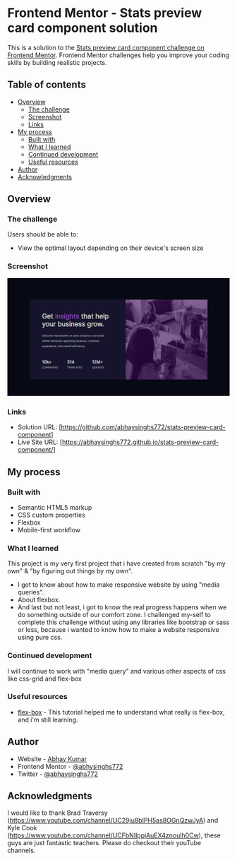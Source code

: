 # Frontend Mentor - Stats preview card component solution

This is a solution to the [Stats preview card component challenge on Frontend Mentor](https://www.frontendmentor.io/challenges/stats-preview-card-component-8JqbgoU62). Frontend Mentor challenges help you improve your coding skills by building realistic projects.

## Table of contents

- [Overview](#overview)
  - [The challenge](#the-challenge)
  - [Screenshot](#screenshot)
  - [Links](#links)
- [My process](#my-process)
  - [Built with](#built-with)
  - [What I learned](#what-i-learned)
  - [Continued development](#continued-development)
  - [Useful resources](#useful-resources)
- [Author](#author)
- [Acknowledgments](#acknowledgments)

## Overview

### The challenge

Users should be able to:

- View the optimal layout depending on their device's screen size

### Screenshot

![./images/screenshot.png](./images/screenshot.png)

### Links

- Solution URL: [https://github.com/abhaysinghs772/stats-preview-card-component]
- Live Site URL: [https://abhaysinghs772.github.io/stats-preview-card-component/]

## My process

### Built with

- Semantic HTML5 markup
- CSS custom properties
- Flexbox
- Mobile-first workflow

### What I learned

This project is my very first project that i have created from scratch "by my own" & "by figuring out things by my own".

- I got to know about how to make responsive website by using "media queries".
- About flexbox.
- And last but not least, i got to know the real progress happens when we do something outside of our comfort zone. I challenged my-self to complete this challenge without using any libraries like bootstrap or sass or less, because i wanted to know how to make a website responsive using pure css.

### Continued development

I will continue to work with "media query" and various other aspects of css like css-grid and flex-box

### Useful resources

- [flex-box](https://www.youtube.com/watch?v=JJSoEo8JSnc) - This tutorial helped me to understand what really is flex-box, and i'm still learning.

## Author

- Website - [Abhay Kumar](https://abhaysinghs772.github.io/My-website/)
- Frontend Mentor - [@abhysinghs772](https://www.frontendmentor.io/profile/abhaysinghs772)
- Twitter - [@abhaysinghs772](https://twitter.com/abhaysinghs772)

## Acknowledgments

I would like to thank Brad Traversy (https://www.youtube.com/channel/UC29ju8bIPH5as8OGnQzwJyA) and Kyle Cook (https://www.youtube.com/channel/UCFbNIlppjAuEX4znoulh0Cw), these guys are just fantastic teachers.
Please do checkout their youTube channels.